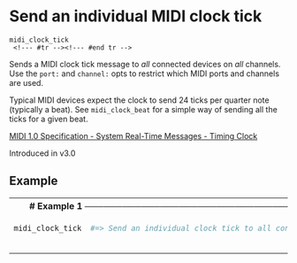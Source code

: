 # Send an individual MIDI clock tick

```
midi_clock_tick 
 <!--- #tr --><!--- #end tr -->
```


Sends a MIDI clock tick message to *all* connected devices on *all* channels. Use the `port:` and `channel:` opts to restrict which MIDI ports and channels are used.

Typical MIDI devices expect the clock to send 24 ticks per quarter note (typically a beat). See `midi_clock_beat` for a simple way of sending all the ticks for a given beat.

[MIDI 1.0 Specification - System Real-Time Messages - Timing Clock](https://www.midi.org/specifications/item/table-1-summary-of-midi-message)


Introduced in v3.0

## Example

<table class="examples">
<tr>
<th colspan="2" class="even head"># Example 1 ──────────────────────────────────────────────────────</th>
</tr>
<tr>
<td class="even">

```ruby
midi_clock_tick



```

</td>
<td class="even">

<!--- #tr -->
```ruby
#=> Send an individual clock tick to all connected MIDI devices on all ports.



```
<!--- #end tr -->

</td>
</tr>
</table>

